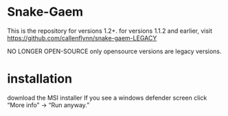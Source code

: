# Snake-Gaem
This is the repository for versions 1.2+. for versions 1.1.2 and earlier, visit https://github.com/callenflynn/snake-gaem-LEGACY

NO LONGER OPEN-SOURCE
only opensource versions are legacy versions.

# installation
download the MSI installer
If you see a windows defender screen click “More info” → “Run anyway.”
